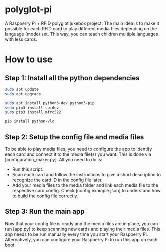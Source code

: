 # polyglot-pi
A Raspberry Pi + RFID polyglot jukebox project.
The main idea is to make it possible for each RFID card to play different media files depending on the language (mode) set. This way, you can teach children multiple languages with less cards.

# How to use

## Step 1: Install all the python dependencies

```bash
sudo apt update
sudo apt upgrade

sudo apt install python3-dev python3-pip
sudo pip3 install spidev
sudo pip3 install mfrc522

pip install python-vlc
```

## Step 2: Setup the config file and media files

To be able to play media files, you need to configure the app to identify each card and connect it to the media file(s) you want. This is done via [configuration_maker.py]. All you need to do is:
- Run this script.
- Scan each card and follow the instructions to give a short description to recognize the card ID in the config file later.
- Add your media files to the media folder and link each media file to the respective card config. Check [config.example.json] to understand how to build the config file correctly.

## Step 3: Run the main app

Now that your config file is ready and the media files are in place, you can run [app.py] to keep scanning new cards and playing their media files. This app needs to be run manually every time you start your Raspberry Pi. Alternatively, you can configure your Raspberry Pi to run this app on each boot.


